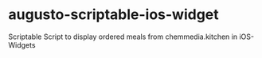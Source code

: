 # augusto-scriptable-ios-widget
Scriptable Script to display ordered meals from chemmedia.kitchen in iOS-Widgets
